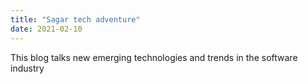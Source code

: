 ```yaml
---
title: "Sagar tech adventure"
date: 2021-02-10
---
```


This blog talks new emerging technologies and trends in the software industry
